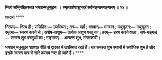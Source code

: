 **नित्यं सनि्नहितस्तत्र भगवान्मधुसूदन: ।** **स्मृत्याशेषाशुभहरं सर्वमङ्गलमङ्गलम् ॥ २४॥** 

शब्दार्थ **** 

**नित्यम्—** **नित्य ही** **; सन्निहित:—** **उपस्थित** **; तत्र—** **वहाँ** **; भगवान्—** **भगवान्** **; मधुसूदन:—** **मधुसूदन** **; स्मृत्या—** **स्मरण करने से** **;** **अशेष-अशुभ—** **प्रत्येक अशुभ वस्तु का** **; हरम्—** **हरण करने वाला** **; सर्व-मङ्गल—** **समस्त शुभ वस्तुओं का** **; मङ्गलम्—** **अत्यन्त** **शुभ, मंगलकारी।** **.** 

**भगवान् मधुसूदन शाश्वत रीति से द्वारका में उपस्थित रहते हैं। यह समस्त शुभ स्थानों में** **सर्वाधिक शुभ है और इसके स्मरण मात्र से सारे कल्मष नष्ट हो जाते हैं।** **** 